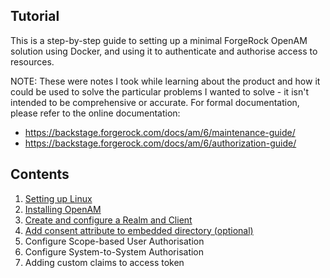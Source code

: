 ## Tutorial ##

This is a step-by-step guide to setting up a minimal ForgeRock OpenAM solution using Docker, and using it to authenticate and authorise access to resources.

NOTE: These were notes I took while learning about the product and how it could be used to solve the particular problems I wanted to solve - it isn't intended to be comprehensive or accurate. For formal documentation, please refer to the online documentation:

- https://backstage.forgerock.com/docs/am/6/maintenance-guide/
- https://backstage.forgerock.com/docs/am/6/authorization-guide/

## Contents ##

1. [Setting up Linux](1-SettingUp.md)
2. [Installing OpenAM](2-InstallingOpenAM.md)
3. [Create and configure a Realm and Client](3-CreateAndConfigureRealmAndClient.md)
4. [Add consent attribute to embedded directory (optional)](4-AddAttributeToDirectory.md)
5. Configure Scope-based User Authorisation
6. Configure System-to-System Authorisation
7. Adding custom claims to access token


